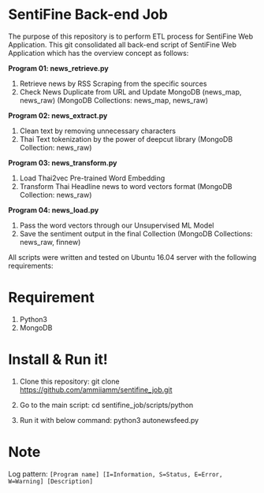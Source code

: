 SentiFine Back-end Job
=============

The purpose of this repository is to perform ETL process for SentiFine Web Application. This git consolidated all back-end script of SentiFine Web Application which has the overview concept as follows:

**Program 01: news_retrieve.py**
1. Retrieve news by RSS Scraping from the specific sources
2. Check News Duplicate from URL and Update MongoDB (news_map, news_raw)
(MongoDB Collections: news_map, news_raw)

**Program 02: news_extract.py**
1. Clean text by removing unnecessary characters
2. Thai Text tokenization by the power of deepcut library
(MongoDB Collection: news_raw)

**Program 03: news_transform.py**
1. Load Thai2vec Pre-trained Word Embedding
2. Transform Thai Headline news to word vectors format
(MongoDB Collection: news_raw)

**Program 04: news_load.py**
1. Pass the word vectors through our Unsupervised ML Model
2. Save the sentiment output in the final Collection
(MongoDB Collections: news_raw, finnew)

All scripts were written and tested on Ubuntu 16.04 server with the following requirements:

# Requirement 
1. Python3
2. MongoDB 

# Install & Run it!
1. Clone this repository:
    git clone https://github.com/ammiiamm/sentifine_job.git

2. Go to the main script:
    cd sentifine_job/scripts/python

3. Run it with below command:
    python3 autonewsfeed.py

# Note
Log pattern: `[Program name] [I=Information, S=Status, E=Error, W=Warning] [Description]`